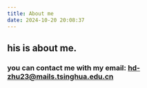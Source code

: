 ```yaml
---
title: About me
date: 2024-10-20 20:08:37
---
```

## his is about me.
### you can contact me with my email: [hd-zhu23@mails.tsinghua.edu.cn](mailto:hd-zhu23@mails.tsinghua.edu.cn)